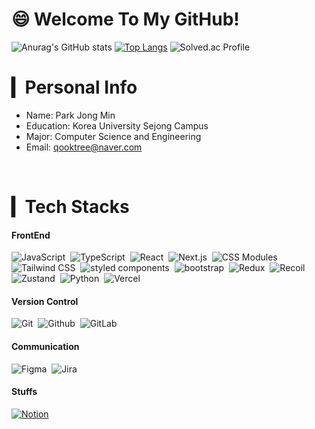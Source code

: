 # 😄 Welcome To My GitHub!
![Anurag's GitHub stats](https://github-readme-stats-sand-six-91.vercel.app/api?username=qooktree1&show_icons=true&count_private=true&line_height=24&theme=dracula)
﻿[![Top Langs](https://github-readme-stats.vercel.app/api/top-langs/?username=qooktree1&langs_count=10&layout=compact&theme=dark)](https://github.com/qooktree1/qooktree1)
![Solved.ac Profile](http://mazassumnida.wtf/api/v2/generate_badge?boj=qooktree)


# ▎Personal Info
- Name: Park Jong Min
- Education: Korea University Sejong Campus
- Major: Computer Science and Engineering
- Email: qooktree@naver.com
 
</br>

# ▎Tech Stacks
#### FrontEnd
<img alt="JavaScript" src ="https://img.shields.io/badge/JavaScript-404143.svg?&style=for-the-badge&logo=javascript&logoColor=yellow"/>&nbsp;
<img alt="TypeScript" src ="https://img.shields.io/badge/TypeScript-3776AB.svg?&style=for-the-badge&logo=typescript&logoColor=white"/>&nbsp;
<img alt="React" src ="https://img.shields.io/badge/React-61DAFB.svg?&style=for-the-badge&logo=react&logoColor=white"/>&nbsp;
<img alt="Next.js" src ="https://img.shields.io/badge/Next.js-000000.svg?&style=for-the-badge&logo=Next.js&logoColor=white"/>&nbsp;
<img alt="CSS Modules" src ="https://img.shields.io/badge/cssmodules-white.svg?&style=for-the-badge&logo=css-modules&logoColor=black"/>&nbsp;
<img alt="Tailwind CSS" src ="https://img.shields.io/badge/tailwindcss-0EA5E9.svg?&style=for-the-badge&logo=tailwindCSS&logoColor=white"/>&nbsp;
<img alt="styled components" src ="https://img.shields.io/badge/styled components-DB7093.svg?&style=for-the-badge&logo=styledcomponents&logoColor=white"/>&nbsp;
<img alt="bootstrap" src ="https://img.shields.io/badge/bootstrap-712CF9.svg?&style=for-the-badge&logo=bootstrap&logoColor=white"/>&nbsp;
<img alt="Redux" src ="https://img.shields.io/badge/Redux-845cc3.svg?&style=for-the-badge&logo=redux&logoColor=white"/>&nbsp;
<img alt="Recoil" src ="https://img.shields.io/badge/Recoil-3578E5.svg?&style=for-the-badge&logo=recoil&logoColor=white"/>&nbsp;
<img alt="Zustand" src ="https://img.shields.io/badge/Zustand-252b37.svg?&style=for-the-badge&logo=zustand&logoColor=white"/>&nbsp;
<img alt="Python" src ="https://img.shields.io/badge/Python-3776AB.svg?&style=for-the-badge&logo=python&logoColor=white"/>&nbsp;
<img alt="Vercel" src ="https://img.shields.io/badge/Vercel-black.svg?&style=for-the-badge&logo=Vercel&logoColor=white"/>

#### Version Control
<img alt="Git" src ="https://img.shields.io/badge/Git-f05032.svg?&style=for-the-badge&logo=git&logoColor=white"/>&nbsp;
<img alt="Github" src ="https://img.shields.io/badge/GitHub-181717.svg?&style=for-the-badge&logo=github&logoColor=white"/>&nbsp;
<img alt="GitLab" src ="https://img.shields.io/badge/GitLab-f05032.svg?&style=for-the-badge&logo=gitlab&logoColor=white"/>&nbsp;

#### Communication
<img alt="Figma" src ="https://img.shields.io/badge/Figma-f05032.svg?&style=for-the-badge&logo=figma&logoColor=white"/>&nbsp;
<img alt="Jira" src ="https://img.shields.io/badge/Jira-f05032.svg?&style=for-the-badge&logo=jira&logoColor=white"/>&nbsp;

#### Stuffs
<a href="https://www.notion.so/011f1d99aca24b17bbf0e33690820d7d?v=b6c6a8c2cc65471084d7d2d237c207dc">
 <img alt="Notion" src ="https://img.shields.io/badge/Notion-000000.svg?&style=for-the-badge&logo=notion&logoColor=white"/>
</a> 

<!--
- 🔭 I’m currently working on ..
- 🌱 I’m currently learning ...
- 
- 💬 Ask me about ...
- 📫 How to reach me: ...
- 😄 Pronouns: ...
- ⚡ Fun fact: ...
-->
